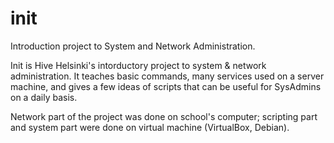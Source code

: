 # init
Introduction project to System and Network Administration.

Init is Hive Helsinki's intorductory project to system & network administration. It teaches basic commands, many services used on a server machine, and gives a few ideas of scripts that can be useful for SysAdmins on a daily basis.

Network part of the project was done on school's computer; scripting part and system part were done on virtual machine (VirtualBox, Debian).
